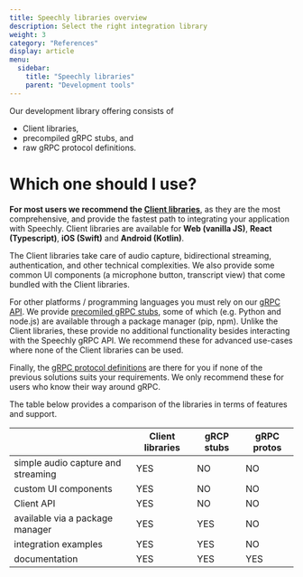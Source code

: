 ```yaml
---
title: Speechly libraries overview
description: Select the right integration library
weight: 3
category: "References"
display: article
menu:
  sidebar:
    title: "Speechly libraries"
    parent: "Development tools"
---
```


Our development library offering consists of
- Client libraries,
- precompiled gRPC stubs, and
- raw gRPC protocol definitions.

# Which one should I use?
**For most users we recommend the [Client libraries](/client-libraries)**, as they are the most comprehensive, and provide the fastest path to integrating your application with Speechly. Client libraries are available for **Web (vanilla JS)**, **React (Typescript)**, **iOS (Swift)** and **Android (Kotlin)**.

The Client libraries take care of audio capture, bidirectional streaming, authentication, and other technical complexities. We also provide some common UI components (a microphone button, transcript view) that come bundled with the Client libraries.

For other platforms / programming languages you must rely on our [gRPC API](/speechly-api/). We provide [precomiled gRPC stubs](https://github.com/speechly/api), some of which (e.g. Python and node.js) are available through a package manager (pip, npm). Unlike the Client libraries, these provide no additional functionality besides interacting with the Speechly gRPC API. We recommend these for advanced use-cases where none of the Client libraries can be used.

Finally, the [gRPC protocol definitions](https://github.com/speechly/api/tree/master/proto) are there for you if none of the previous solutions suits your requirements. We only recommend these for users who know their way around gRPC.

The table below provides a comparison of the libraries in terms of features and support.

|   | Client libraries | gRCP stubs | gRPC protos|
| - | --------------- | --------------- | ---- |
| simple audio capture and streaming | YES | NO | NO |
| custom UI components | YES | NO | NO |
| Client API | YES | NO | NO |
| available via a package manager | YES | YES | NO |
| integration examples | YES | YES | NO |
| documentation | YES | YES | YES |
